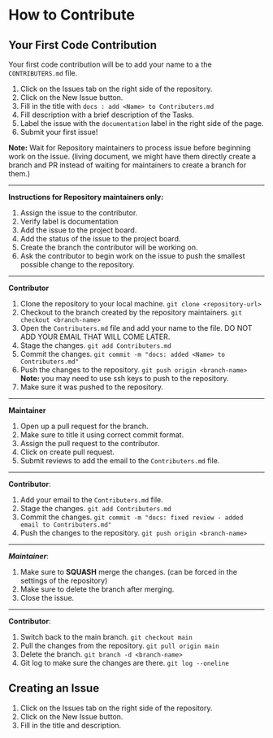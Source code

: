 # How to Contribute

## Your First Code Contribution

Your first code contribution will be to add your name to a the `CONTRIBUTERS.md` file.

1. Click on the Issues tab on the right side of the repository.
2. Click on the New Issue button.
3. Fill in the title with ```docs : add <Name> to Contributers.md``` 
4. Fill description with a brief description of the Tasks.
5. Label the issue with the `documentation` label in the right side of the page.
6. Submit your first issue!

**Note:** Wait for Repository maintainers to process issue before beginning work on the issue.
(living document, we might have them directly create a branch and PR instead of waiting for maintainers to create a branch for them.)
___

**Instructions for Repository maintainers only:**

1. Assign the issue to the contributor.
2. Verify label is documentation
3. Add the issue to the project board.
4. Add the status of the issue to the project board.
5. Create the branch the contributor will be working on.
6. Ask the contributor to begin work on the issue to push the smallest possible change to the repository.

---
**Contributor**

1. Clone the repository to your local machine.
```git clone <repository-url>```
2. Checkout to the branch created by the repository maintainers.
```git checkout <branch-name>```
3. Open the `Contributers.md` file and add your name to the file. DO NOT ADD YOUR EMAIL THAT WILL COME LATER.
4. Stage the changes.
```git add Contributers.md```
5. Commit the changes.
```git commit -m "docs: added <Name> to Contributers.md"```
6. Push the changes to the repository.
```git push origin <branch-name>```
**Note:** you may need to use ssh keys to push to the repository.
7. Make sure it was pushed to the repository.

---

**Maintainer**
1. Open up a pull request for the branch.
2. Make sure to title it using correct commit format.
3. Assign the pull request to the contributor.
4. Click on create pull request.
5. Submit reviews to add the email to the `Contributers.md` file.
---
**Contributor**:

1. Add your email to the `Contributers.md` file.
2. Stage the changes.
```git add Contributers.md```
3. Commit the changes.
```git commit -m "docs: fixed review - added email to Contributers.md"```
4. Push the changes to the repository.
```git push origin <branch-name>```

---
***Maintainer***:

1. Make sure to **SQUASH** merge the changes. (can be forced in the settings of the repository)
2. Make sure to delete the branch after merging.
3. Close the issue.

---
**Contributor**:

1. Switch back to the main branch.
```git checkout main```
2. Pull the changes from the repository.
```git pull origin main```
3. Delete the branch.
```git branch -d <branch-name>```
4. Git log to make sure the changes are there.
```git log --oneline```


## Creating an Issue

1. Click on the Issues tab on the right side of the repository.
2. Click on the New Issue button.
3. Fill in the title and description.




